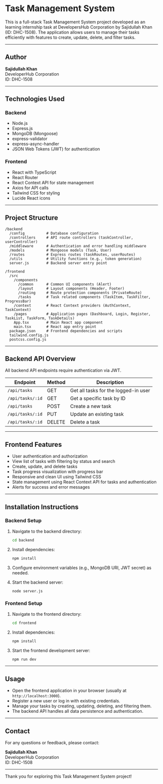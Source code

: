 # Task Management System

This is a full-stack Task Management System project developed as an learning internship task at DevelopersHub Corporation by Sajidullah Khan (ID: DHC-1508). The application allows users to manage their tasks efficiently with features to create, update, delete, and filter tasks.

---

## Author

**Sajidullah Khan**  
DeveloperHub Corporation  
ID: DHC-1508

---

## Technologies Used

### Backend
- Node.js
- Express.js
- MongoDB (Mongoose)
- express-validator
- express-async-handler
- JSON Web Tokens (JWT) for authentication

### Frontend
- React with TypeScript
- React Router
- React Context API for state management
- Axios for API calls
- Tailwind CSS for styling
- Lucide React icons

---

## Project Structure

```
/backend
  /config          # Database configuration
  /controllers     # API route controllers (taskController, userController)
  /middleware      # Authentication and error handling middleware
  /models          # Mongoose models (Task, User)
  /routes          # Express routes (taskRoutes, userRoutes)
  /utils           # Utility functions (e.g., token generation)
  server.js        # Backend server entry point

/frontend
  /src
    /components
      /common      # Common UI components (Alert)
      /layout      # Layout components (Header, Footer)
      /routing     # Route protection components (PrivateRoute)
      /tasks       # Task related components (TaskItem, TaskFilter, ProgressBar)
    /context       # React Context providers (AuthContext, TaskContext)
    /pages         # Application pages (Dashboard, Login, Register, TaskList, TaskForm, TaskDetails)
    App.tsx        # Main React app component
    main.tsx       # React app entry point
  package.json     # Frontend dependencies and scripts
  tailwind.config.js
  postcss.config.js
```

---

## Backend API Overview

All backend API endpoints require authentication via JWT.

| Endpoint           | Method | Description                    |
|--------------------|--------|--------------------------------|
| `/api/tasks`       | GET    | Get all tasks for the logged-in user |
| `/api/tasks/:id`   | GET    | Get a specific task by ID       |
| `/api/tasks`       | POST   | Create a new task               |
| `/api/tasks/:id`   | PUT    | Update an existing task         |
| `/api/tasks/:id`   | DELETE | Delete a task                   |

---

## Frontend Features

- User authentication and authorization
- View list of tasks with filtering by status and search
- Create, update, and delete tasks
- Task progress visualization with progress bar
- Responsive and clean UI using Tailwind CSS
- State management using React Context API for tasks and authentication
- Alerts for success and error messages

---

## Installation Instructions

### Backend Setup

1. Navigate to the backend directory:
   ```bash
   cd backend
   ```

2. Install dependencies:
   ```bash
   npm install
   ```

3. Configure environment variables (e.g., MongoDB URI, JWT secret) as needed.

4. Start the backend server:
   ```bash
   node server.js
   ```

### Frontend Setup

1. Navigate to the frontend directory:
   ```bash
   cd frontend
   ```

2. Install dependencies:
   ```bash
   npm install
   ```

3. Start the frontend development server:
   ```bash
   npm run dev
   ```

---

## Usage

- Open the frontend application in your browser (usually at `http://localhost:3000`).
- Register a new user or log in with existing credentials.
- Manage your tasks by creating, updating, deleting, and filtering them.
- The backend API handles all data persistence and authentication.

---

## Contact

For any questions or feedback, please contact:

**Sajidullah Khan**  
DeveloperHub Corporation  
ID: DHC-1508

---

Thank you for exploring this Task Management System project!
